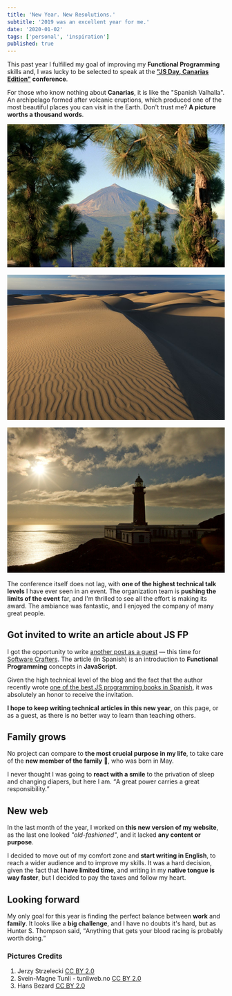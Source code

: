 ```yaml
---
title: 'New Year. New Resolutions.'
subtitle: '2019 was an excellent year for me.'
date: '2020-01-02'
tags: ['personal', 'inspiration']
published: true
---
```


This past year I fulfilled my goal of improving my **Functional Programming** skills and, I was lucky to be selected to speak at the **["JS Day, Canarias Edition"](https://jsdaycanarias.com/) conference**.

For those who know nothing about **Canarias**, it is like the "Spanish Valhalla". An archipelago formed after volcanic eruptions, which produced one of the most beautiful places you can visit in the Earth. Don't trust me? **A picture worths a thousand words**.

![Teide](./teide.jpg)

![Maspalomas](./maspalomas.jpg)

![Faro de Orchilla](./faro-orchilla.jpg)

The conference itself does not lag, with **one of the highest technical talk levels** I have ever seen in an event. The organization team is **pushing the limits of the event** far, and I'm thrilled to see all the effort is making its award. The ambiance was fantastic, and I enjoyed the company of many great people.

## Got invited to write an article about JS FP

I got the opportunity to write [another post as a guest](https://softwarecrafters.io/javascript/introduccion-programacion-funcional-javascript) — this time for [Software Crafters](https://softwarecrafters.io/). The article (in Spanish) is an introduction to **Functional Programming** concepts in **JavaScript**.

Given the high technical level of the blog and the fact that the author recently wrote [one of the best JS programming books in Spanish](https://leanpub.com/cleancodejavascript), it was absolutely an honor to receive the invitation.

**I hope to keep writing technical articles in this new year**, on this page, or as a guest, as there is no better way to learn than teaching others.

## Family grows

No project can compare to **the most crucial purpose in my life**, to take care of the **new member of the family** 👶, who was born in May.

I never thought I was going to **react with a smile** to the privation of sleep and changing diapers, but here I am. <q>A great power carries a great responsibility.</q>

## New web

In the last month of the year, I worked on **this new version of my website**, as the last one looked _"old-fashioned"_, and it lacked **any content or purpose**.

I decided to move out of my comfort zone and **start writing in English**, to reach a wider audience and to improve my skills. It was a hard decision, given the fact that **I have limited time**, and writing in my **native tongue is way faster**, but I decided to pay the taxes and follow my heart.

## Looking forward

My only goal for this year is finding the perfect balance between **work** and **family**. It looks like a **big challenge**, and I have no doubts it's hard, but as Hunter S. Thompson said, <q>Anything that gets your blood racing is probably worth doing.</q>

### Pictures Credits

1. Jerzy Strzelecki [CC BY 2.0](https://creativecommons.org/licenses/by/2.0)
2. Svein-Magne Tunli - tunliweb.no [CC BY 2.0](https://creativecommons.org/licenses/by/2.0)
3. Hans Bezard [CC BY 2.0](https://creativecommons.org/licenses/by/2.0)
